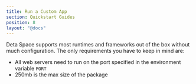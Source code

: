 ```yaml
---
title: Run a Custom App
section: Quickstart Guides
position: 8
layout: "@docs"
---
```


Deta Space supports most runtimes and frameworks out of the box without much configuration. The only requirements you have to keep in mind are:

- All web servers need to run on the port specified in the environment variable `PORT`
- 250mb is the max size of the package
